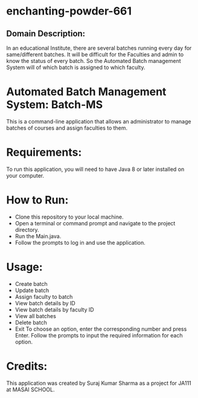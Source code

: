 # enchanting-powder-661
## Domain Description:  
In an educational Institute, there are several batches running every day for  same/different batches. It will be difficult for the Faculties and admin to know the status  of every batch. So the Automated Batch management System will of which batch is  assigned to which faculty.

# Automated Batch Management System: Batch-MS
This is a command-line application that allows an administrator to manage batches of courses and assign faculties to them.


# Requirements:
To run this application, you will need to have Java 8 or later installed on your computer.

# How to Run:
* Clone this repository to your local machine.
* Open a terminal or command prompt and navigate to the project directory.
* Run the Main.java.
* Follow the prompts to log in and use the application.

# Usage:
* Create batch
* Update batch
* Assign faculty to batch
* View batch details by ID
* View batch details by faculty ID
* View all batches
* Delete batch
* Exit
To choose an option, enter the corresponding number and press Enter. Follow the prompts to input the required information for each option.

# Credits:
This application was created by Suraj Kumar Sharma as a project for JA111 at MASAI SCHOOL.
